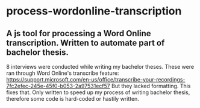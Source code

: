 # process-wordonline-transcription
## A js tool for processing a Word Online transcription. Written to automate part of bachelor thesis.

8 interviews were conducted while writing my bachelor theses. These were ran through Word Online's transcribe feature: https://support.microsoft.com/en-us/office/transcribe-your-recordings-7fc2efec-245e-45f0-b053-2a97531ecf57
But they lacked formatting. This fixes that. Only written to speed up my process of writing bachelor thesis, therefore some code is hard-coded or hastily written.
